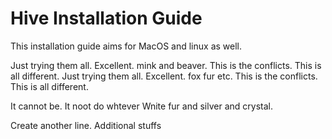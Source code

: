# Hive Installation Guide

This installation guide aims for MacOS and linux as well.

Just trying them all. Excellent. mink and beaver. This is the conflicts. This is all different. Just trying them all. Excellent. fox fur etc. This is the conflicts. This is all different.

It cannot be. It noot do whtever Wnite fur and silver and crystal.

Create another line. Additional stuffs
